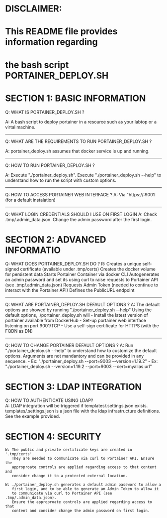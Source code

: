 # DISCLAIMER:                                           #
# This README file provides information regarding       #
# the bash script PORTAINER_DEPLOY.SH                   #

# SECTION 1: BASIC INFORMATION

Q: WHAT IS PORTAINER_DEPLOY.SH ?

A: A bash script to deploy portainer in a resource 
      such as your labtop or a virtal machine.

---

Q: WHAT ARE THE REQUIREMENTS TO RUN PORTAINER_DEPLOY.SH ?

A: portainer_deploy.sh assumes that docker service is up
      and running.

---

   Q: HOW TO RUN PORTAINER_DEPLOY.SH ?

A: Execute "./portainer_deploy.sh". 
      Execute "./portainer_deploy.sh --help" to understand how
      to run the script with custom options.

   ---

   Q: HOW TO ACCESS PORTAINER WEB INTERFACE ?
   A: Via "https://<FQDN>:9001 (for a default instalation)

   ---

   Q: WHAT LOGIN CREDENTIALS SHOULD I USE ON FIRST LOGIN 
   A: Check .tmp/.admin_data.json. Change the admin password
      after the first login.

# SECTION 2: ADVANCED INFORMATIO

   Q: WHAT DOES PORTAINER_DEPLOY.SH DO ?
   R: Creates a unique self-signed certificate (available under .tmp/certs)
      Creates the docker volume for persistent data
      Starts Portainer Container via docker CLI
      Autogenerates an admin password and set its using curl to raise requests
        to Portainer API (see .tmp/.admin_data.json)
      Requests Admin Token (needed to continue to interact with the Portainer API)
      Defines the PublicURL endpoint
 
---

   Q: WHAT ARE PORTAINER_DEPLOY.SH DEFAULT OPTIONS ?
   A: The default options are showed by running "./portainer_deploy.sh --help" 
      Using the default options, ./portainer_deploy.sh will
      - Install the latest version of portainer available from DockerHub
      - Set-up portainer web interface listening on port 9001/TCP
      - Use a self-sign certificate for HTTPS (with the FQDN as DN)

--- 
 
   Q: HOW TO CHANGE PORTAINER DEFAULT OPTIONS ?
   A: Run "./portainer_deploy.sh --help" to understand how to customize the default 
      options. Arguments are not mandantory and can be provided in any sequence. 
      - Ex: "./portainer_deploy.sh --port=9003 --version=1.19.2"
      - Ex: "./portainer_deploy.sh --version=1.19.2 --port=9003 --cert=myalias.url"


# SECTION 3: LDAP INTEGRATION

   Q: HOW TO AUTHENTICATE USING LDAP?  
   A: LDAP integration will be triggered if templates/.settings.json exists.
      templates/.settings.json is a json file with the ldap infrastructure 
      definitions. See the example provided.
 

# SECTION 4: SECURITY

    W: The public and private certificate keys are created in '.tmp/certs'. 
       They are needed to communicate via curl to Portainer API. Ensure the 
       approproate controls are applied regarding access to that content and 
       consider change it to a protected external location.

    W: ./portainer_deploy.sh generates a default admin password to allow a 
       first login, and to be able to generate an Admin Token to allow it
       to communicate via curl to Portainer API (see .tmp/.admin_data.json).
       Ensure the approproate controls are applied regarding access to that 
       content and consider change the admin password on first login.
 
